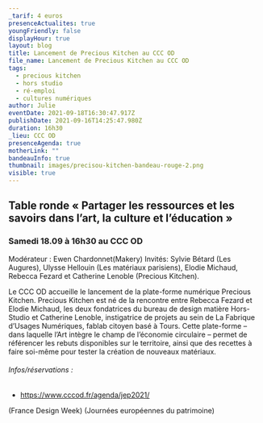 ```yaml
---
_tarif: 4 euros
presenceActualites: true
youngFriendly: false
displayHour: true
layout: blog
title: Lancement de Precious Kitchen au CCC OD
file_name: Lancement de Precious Kitchen au CCC OD
tags:
  - precious kitchen
  - hors studio
  - ré-emploi
  - cultures numériques
author: Julie
eventDate: 2021-09-18T16:30:47.917Z
publishDate: 2021-09-16T14:25:47.980Z
duration: 16h30
_lieu: CCC OD
presenceAgenda: true
motherLink: ""
bandeauInfo: true
thumbnail: images/precisou-kitchen-bandeau-rouge-2.png
visible: true
---
```

## Table ronde « Partager les ressources et les savoirs dans l’art, la culture et l’éducation » 
### Samedi 18.09 à 16h30 au CCC OD


Modérateur : Ewen Chardonnet(Makery)
Invités: Sylvie Bétard (Les Augures), Ulysse Hellouin (Les matériaux parisiens), Elodie Michaud, Rebecca Fezard et Catherine Lenoble (Precious Kitchen).

Le CCC OD accueille le lancement de la plate-forme numérique Precious Kitchen. Precious Kitchen est né de la rencontre entre Rebecca Fezard et Elodie Michaud, les deux fondatrices du bureau de design matière Hors-Studio et Catherine Lenoble, instigatrice de projets au sein de La Fabrique d’Usages Numériques, fablab citoyen basé à Tours. Cette plate-forme – dans laquelle l’Art intègre le champ de l’économie circulaire – permet de référencer les rebuts disponibles sur le territoire, ainsi que des recettes à faire soi-même pour tester la création de nouveaux matériaux.

###### Infos/réservations : 
* https://www.cccod.fr/agenda/jep2021/

(France Design Week) (Journées européennes du patrimoine)